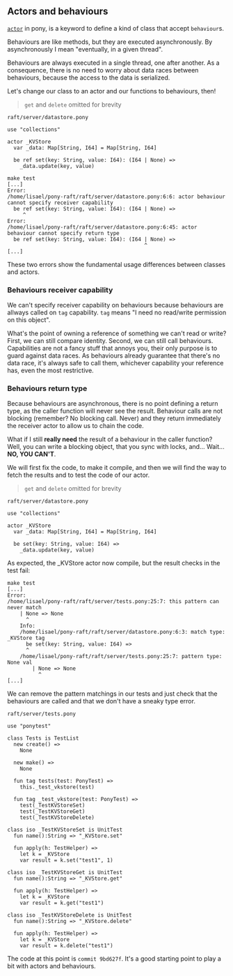 ## Actors and behaviours

[`actor`](http://tutorial.ponylang.org/types/actors.html) in pony, is a keyword
to define a kind of class that accept `behaviour`s.

Behaviours are like methods, but they are executed asynchronously.  By
asynchronously I mean "eventually, in a given thread".

Behaviours are always executed in a single thread, one after another. As a
consequence, there is no need to worry about data races between behaviours,
because the access to the data is serialized.

Let's change our class to an actor and our functions to behaviours, then!

> `get` and `delete` omitted for brevity

`raft/server/datastore.pony`
```pony
use "collections"

actor _KVStore
  var _data: Map[String, I64] = Map[String, I64]

  be ref set(key: String, value: I64): (I64 | None) =>
    _data.update(key, value)
```

```
make test
[...]
Error:
/home/lisael/pony-raft/raft/server/datastore.pony:6:6: actor behaviour cannot specify receiver capability
  be ref set(key: String, value: I64): (I64 | None) =>
     ^
Error:
/home/lisael/pony-raft/raft/server/datastore.pony:6:45: actor behaviour cannot specify return type
  be ref set(key: String, value: I64): (I64 | None) =>
                                            ^
[...]
```

These two errors show the fundamental usage differences between classes
and actors.

### Behaviours receiver capability

We can't specify receiver capability on behaviours because behaviours are
allways called on `tag` capability. `tag` means "I need no read/write
permission on this object".

What's the point of owning a reference of something we can't read or write?
First, we can still compare identity. Second, we can still call behaviours.
Capabilities are not a fancy stuff that annoys you, their only purpose is to
guard against data races. As behaviours already guarantee that there's no data
race, it's always safe to call them, whichever capability your reference has,
even the most restrictive.

### Behaviours return type

Because behaviours are asynchronous, there is no point defining a return
type, as the caller function will never see the result. Behaviour calls
are not blocking (remember? No blocking call. Never) and they return
immediately the receiver actor to allow us to chain the code.

What if I still __really need__ the result of a behaviour in the caller
function? Well, you can write a blocking object, that you sync with locks,
and... Wait... __NO, YOU CAN'T__.

We will first fix the code, to make it compile, and then we will find the
way to fetch the results and to test the code of our actor.

> `get` and `delete` omitted for brevity

`raft/server/datastore.pony`
```pony
use "collections"

actor _KVStore
  var _data: Map[String, I64] = Map[String, I64]

  be set(key: String, value: I64) =>
    _data.update(key, value)
```

As expected, the _KVStore actor now compile, but the result checks in the test fail:

```
make test
[...]
Error:
/home/lisael/pony-raft/raft/server/tests.pony:25:7: this pattern can never match
    | None => None
      ^
    Info:
    /home/lisael/pony-raft/raft/server/datastore.pony:6:3: match type: _KVStore tag
      be set(key: String, value: I64) =>
      ^
    /home/lisael/pony-raft/raft/server/tests.pony:25:7: pattern type: None val
        | None => None
          ^
[...]
```

We can remove the pattern matchings in our tests and just check that the behaviours
are called and that we don't have a sneaky type error.

`raft/server/tests.pony`
```pony
use "ponytest"

class Tests is TestList 
  new create() =>
    None

  new make() =>
    None

  fun tag tests(test: PonyTest) =>
    this._test_vkstore(test)

  fun tag _test_vkstore(test: PonyTest) =>
    test(_TestKVStoreSet)
    test(_TestKVStoreGet)
    test(_TestKVStoreDelete)

class iso _TestKVStoreSet is UnitTest
  fun name():String => "_KVStore.set"

  fun apply(h: TestHelper) =>
    let k = _KVStore
    var result = k.set("test1", 1)

class iso _TestKVStoreGet is UnitTest
  fun name():String => "_KVStore.get"

  fun apply(h: TestHelper) =>
    let k = _KVStore
    var result = k.get("test1")

class iso _TestKVStoreDelete is UnitTest
  fun name():String => "_KVStore.delete"

  fun apply(h: TestHelper) =>
    let k = _KVStore
    var result = k.delete("test1")
```

The code at this point is `commit 9bd627f`. It's a good starting point to
play a bit with actors and behaviours.
